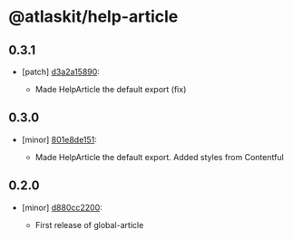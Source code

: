 # @atlaskit/help-article

## 0.3.1
- [patch] [d3a2a15890](https://bitbucket.org/atlassian/atlaskit-mk-2/commits/d3a2a15890):

  - Made HelpArticle the default export (fix)

## 0.3.0
- [minor] [801e8de151](https://bitbucket.org/atlassian/atlaskit-mk-2/commits/801e8de151):

  - Made HelpArticle the default export. Added styles from Contentful

## 0.2.0
- [minor] [d880cc2200](https://bitbucket.org/atlassian/atlaskit-mk-2/commits/d880cc2200):

  - First release of global-article
